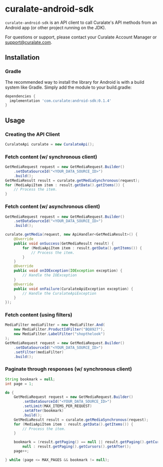 # curalate-android-sdk

`curalate-android-sdk` is an API client to call Curalate's API methods from an Android app (or other project running on the JDK).

For questions or support, please contact your Curalate Account Manager or support@curalate.com.

## Installation

### Gradle

The recommended way to install the library for Android is with a build system like Gradle. Simply add the module to your build.gradle:

```groovy
dependencies {
  implementation 'com.curalate:android-sdk:0.1.4'
}
```

## Usage

### Creating the API Client

```java
CuralateApi curalate = new CuralateApi();
```

### Fetch content (w/ synchronous client)
```java
GetMediaRequest request = new GetMediaRequest.Builder()
    .setDataSourceId("<YOUR_DATA_SOURCE_ID>")
    .build();
GetMediaResult result = curalate.getMediaSynchronous(request);
for (MediaApiItem item : result.getData().getItems()) {
    // Process the item.
}
```

### Fetch content (w/ asynchronous client)
```java
GetMediaRequest request = new GetMediaRequest.Builder()
    .setDataSourceId("<YOUR_DATA_SOURCE_ID>")
    .build();

curalate.getMedia(request, new ApiHandler<GetMediaResult>() {
    @Override
    public void onSuccess(GetMediaResult result) {
        for (MediaApiItem item : result.getData().getItems()) {
            // Process the item.
        }
    }
    @Override
    public void onIOException(IOException exception) {
        // Handle the IOException
    }
    @Override
    public void onFailure(CuralateApiException exception) {
        // Handle the CuralateApiException
    }
});
```

### Fetch content (using filters)

```java
MediaFilter mediaFilter = new MediaFilter.And(
    new MediaFilter.ProductIdFilter("BQ8927"),
    new MediaFilter.LabelFilter("shopthelook")
);
GetMediaRequest request = new GetMediaRequest.Builder()
    .setDataSourceId("<YOUR_DATA_SOURCE_ID>")
    .setFilter(mediaFilter)
    .build();
```

### Paginate through responses (w/ synchronous client)
```java
String bookmark = null;
int page = 1;

do {
    GetMediaRequest request = new GetMediaRequest.Builder()
        .setDataSourceId("<YOUR_DATA_SOURCE_ID>")
        .setLimit(MAX_ITEMS_PER_REQUEST)
        .setAfter(bookmark)
        .build();
    GetMediaResult result = curalate.getMediaSynchronous(request);
    for (MediaApiItem item : result.getData().getItems()) {
        // Process the item.
    }

    bookmark = (result.getPaging() == null || result.getPaging().getCursors() == null) ?
        null : result.getPaging().getCursors().getAfter();
    page++;

} while (page <= MAX_PAGES && bookmark != null);
```